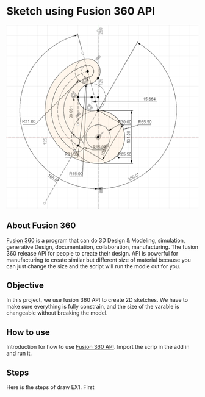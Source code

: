 # Sketch using Fusion 360 API

![](Ex_1.png)

## About Fusion 360
[Fusion 360](https://www.autodesk.com/products/fusion-360/overview#banner) is a program that can do 3D Design & Modeling, simulation, generative Design, documentation, collaboration, manufacturing. The fusion 360 release API for people to create their design. API is powerful for manufacturing to create similar but different size of material because you can just change the size and the script will run the modle out for you. 

## Objective
In this project, we use fusion 360 API to create 2D sketches. We have to make sure everything is fully constrain, and the size of the varable is changeable without breaking the model.

## How to use
Introduction for how to use [Fusion 360 API](http://help.autodesk.com/view/fusion360/ENU/?guid=GUID-A92A4B10-3781-4925-94C6-47DA85A4F65A). Import the scrip in the add in and run it.

## Steps
Here is the steps of draw EX1. First 
